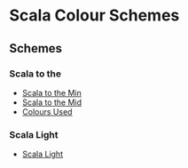 # Scala Colour Schemes

## Schemes

### Scala to the
- [Scala to the Min](scala/scala-to-the/scala-to-the-min.md)
- [Scala to the Mid](scala/scala-to-the/scala-to-the/scala-to-the-mid.md)
- [Colours Used](scala-to-the-colours-used.md)

### Scala Light

- [Scala Light](scala/scala-light/scala-light.md)

